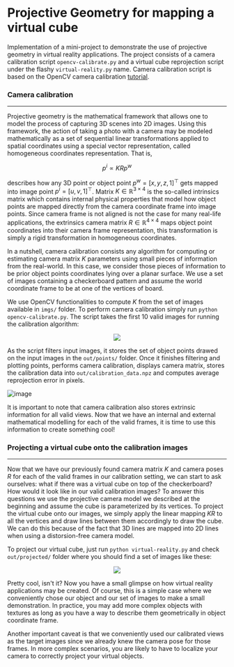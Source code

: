# Projective Geometry for mapping a virtual cube
Implementation of a mini-project to demonstrate the use of projective geometry in virtual reality applications. The project consists of a camera calibration script `opencv-calibrate.py` and a virtual cube reprojection script under the flashy `virtual-reality.py` name. Camera calibration script is based on the OpenCV camera calibration [tutorial](https://docs.opencv.org/4.x/dc/dbb/tutorial_py_calibration.html).

### Camera calibration
---
Projective geometry is the mathematical framework that allows one to model the process of capturing 3D scenes into 2D images. Using this framework, the action of taking a photo with a camera may be modeled mathematically as a set of sequential linear transformations applied to spatial coordinates using a special vector representation, called homogeneous coordinates representation. That is,

$$
  p^{i} \propto K R p^{w}
$$

describes how any 3D point or object point $p^{w} =[x, y, z, 1]^\top$ gets mapped into image point $p^{i}=[u,v,1]^\top$. Matrix $K\in \mathbb{R}^{3\times4}$ is the so-called intrinsics matrix which contains internal physical properties that model how object points are mapped directly from the camera coordinate frame into image points. Since camera frame is not aligned is not the case for many real-life applications, the extrinsics camera matrix $R\in\mathbb{R}^{4\times4}$ maps object point coordinates into their camera frame representation, this transformation is simply a rigid transformation in homogeneous coordinates.

In a nutshell, camera calibration consists any algorithm for computing or estimating camera matrix $K$ parameters using small pieces of information from the real-world. In this case, we consider those pieces of information to be prior object points coordinates lying over a planar surface. We use a set of images containing a checkerboard pattern and assume the world coordinate frame to be at one of the vertices of board.

We use OpenCV functionalities to compute $K$ from the set of images available in `imgs/` folder. To perform camera calibration simply run `python opencv-calibrate.py`. The script takes the first 10 valid images for running the calibration algorithm:

<p align="center">
<img src="https://user-images.githubusercontent.com/95151624/226233127-4dad33a6-d060-44f4-92e2-0f115a178cb1.gif"/>
</p>

As the script filters input images, it stores the set of object points drawed on the input images in the `out/points/` folder. Once it finishes filtering and plotting points, performs camera calibration, displays camera matrix, stores the calibration data into `out/calibration_data.npz` and computes average reprojection error in pixels.

![image](https://user-images.githubusercontent.com/95151624/226421438-273ee959-ee4a-4ca5-b250-245cc1210cab.png)

It is important to note that camera calibration also stores extrinsic information for all valid views. Now that we have an internal and external mathematical modelling for each of the valid frames, it is time to use this information to create something cool!

### Projecting a virtual cube onto the calibration images
---

Now that we have our previously found camera matrix $K$ and camera poses $R$ for each of the valid frames in our calibration setting, we can start to ask ourselves: what if there was a virtual cube on top of the checkerboard? How would it look like in our valid calibration images? To answer this questions we use the projective camera model we described at the beginning and assume the cube is parameterized by its vertices. To project the virtual cube onto our images, we simply apply the linear mapping $KR$ to all the vertices and draw lines between them accordingly to draw the cube. We can do this because of the fact that 3D lines are mapped into 2D lines when using a distorsion-free camera model.

To project our virtual cube, just run `python virtual-reality.py` and check `out/projected/` folder where you should find a set of images like these:

<p align="center">
<img src="https://user-images.githubusercontent.com/95151624/226233373-ece48423-2b41-4dcb-ada0-1ba2cb87fa29.gif"/>
</p>

Pretty cool, isn't it? Now you have a small glimpse on how virtual reality applications may be created. Of course, this is a simple case where we conveniently chose our object and our set of images to make a small demonstration. In practice, you may add more complex objects with textures as long as you have a way to describe them geometrically in object coordinate frame.

Another important caveat is that we conveniently used our calibrated views as the target images since we already knew the camera pose for those frames. In more complex scenarios, you are likely to have to localize your camera to correctly project your virtual objects.
